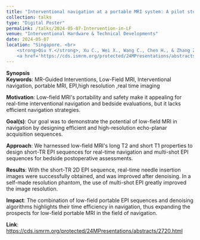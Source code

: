 ```yaml
---
title: "Interventional navigation at a portable MRI system: A pilot study"
collection: talks
type: "Digital Poster"
permalink: /talks/2024-05-07-Intervention-in-LF
venue: "Interventional Hardware & Technical Developments"
date: 2024-05-07
location: "Singapore. <br>
    <strong>Qiu Y.</strong>, Xu C., Wei X., Wang C., Chen H., & Zhang Z., Interventional Navigation At APortable MRI System: A Pilot Study, the ISMRM Annual Meeting, 04-09 May, Singapore, 2024 <br>
    <a href='https://cds.ismrm.org/protected/24MPresentations/abstracts/2720.html'><span style='color:#2f7f93; text-decoration: underline;'>https://cds.ismrm.org/protected/24MPresentations/abstracts/2720.html</span></a>"
---
```


**Synopsis** <br> 
**Keywords**: MR-Guided Interventions, Low-Field MRI, Interventional navigation, portable MRI, EPI,high resolution ,real time imaging

**Motivation**: Low-field MRI's portability and safety make it appealing for real-time interventional navigation and bedside evaluations, but it lacks efficient navigation strategies.

**Goal(s)**: Our goal was to demonstrate the potential of low-field MRI in navigation by designing efficient and high-resolution echo-planar acquisition sequences.

**Approach**: We harnessed low-field MRI's long T2 and short T1 properties to design short-TR EPI sequences for real-time navigation and multi-shot EPI sequences for bedside postoperative assessments.

**Results**: With the short-TR 2D EPI sequence, real-time needle insertion images were successfully obtained, and was improved after denoising. In a self-made resolution phantom, the use of multi-shot EPI greatly improved the image resolution.

**Impact**: The combination of low-field portable EPI sequences and denoising algorithms highlights their time efficiency in navigation, thus expanding the prospects for low-field portable MRI in the field of navigation.

**Link**: <a href='https://cds.ismrm.org/protected/24MPresentations/abstracts/2720.html'>https://cds.ismrm.org/protected/24MPresentations/abstracts/2720.html</a>

